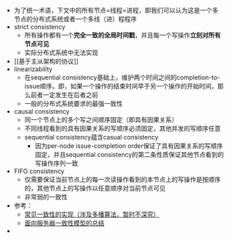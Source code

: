 - 为了统一术语，下文中的所有节点=线程=进程，即我们可以认为这是一个多节点的分布式系统或者一个多线（进）程程序
- strict consistency
	- 所有操作都有一个**完全一致的全局时间戳**，并且每一个写操作**立刻对所有节点可见**
	- 实际分布式系统中无法实现
- [[基于主从架构的协议]]
- linearizability
	- 在sequential consistency基础上，维护两个时间之间的completion-to-issue顺序。即，如果一个操作的结束时间早于另一个操作的开始时间，那么前者一定发生在后者之前
	- 一般的分布式系统要求的最强一致性
- causal consistency
	- 同一个节点上的多个写之间顺序固定（即具有因果关系）
	- 不同线程看到的具有因果关系的写顺序必须固定，其他并发的写顺序任意
	- sequential consistency蕴含casual consistency
		- 因为per-node issue-completion order保证了具有因果关系的写顺序固定，并且sequential consistency的第二条性质保证其他节点看到的写操作序列一致
- FIFO consistency
	- 仅需要保证当前节点上的每一次读操作看到的本节点上的写操作是按顺序的，其他节点上的写操作以任意顺序对当前节点可见
	- 非常弱的一致性
- 参考：
	- [常见一致性的实现（涉及多播算法，暂时不深究）](https://netium.gitlab.io/2019/10/30/%E5%88%86%E5%B8%83%E5%BC%8F%E7%B3%BB%E7%BB%9F%E7%9A%84%E4%B8%80%E8%87%B4%E6%80%A7%E6%A8%A1%E5%9E%8B/)
	- [面向服务器一致性模型的总结](https://mr-dai.github.io/consistency-models/)
-